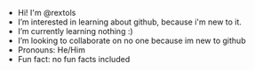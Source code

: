 - Hi! I'm @rextols
- I’m interested in learning about github, because i'm new to it.
- I’m currently learning nothing :)
- I’m looking to collaborate on no one because im new to github
- Pronouns: He/Him
- Fun fact: no fun facts included

<!---
rextols/rextols is a ✨ special ✨ repository because its `README.md` (this file) appears on your GitHub profile.
You can click the Preview link to take a look at your changes.
--->
